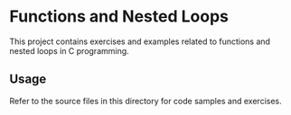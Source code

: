 # Functions and Nested Loops

This project contains exercises and examples related to functions and nested loops in C programming.

## Usage

Refer to the source files in this directory for code samples and exercises.
